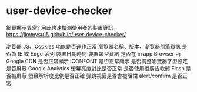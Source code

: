 # user-device-checker
網頁顯示異常? 用此快速檢測使用者的裝置資訊。
https://jimmysu15.github.io/user-device-checker/

瀏覽器 JS、Cookies 功能是否運作正常
瀏覽器名稱、版本、瀏覽器引擎資訊
是否為 IE 或 Edge 系列
裝置日期時間
裝置類型資訊
是否在 in app Browser 內
Google CDN 是否正常顯示
ICONFONT 是否正常顯示
是否調整瀏覽器字型設定
是否屏蔽 Google Analytics
螢幕亮度對比是否正常
是否使用擋廣告軟體
Flash 是否被屏蔽
螢幕解析度比例是否正確
彈跳視窗是否會被阻擋
alert/confirm 是否正常
